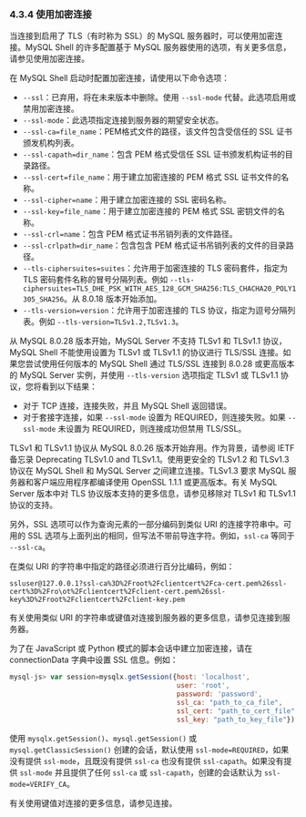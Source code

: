 ### 4.3.4 使用加密连接

当连接到启用了 TLS（有时称为 SSL）的 MySQL 服务器时，可以使用加密连接。MySQL Shell 的许多配置基于 MySQL 服务器使用的选项，有关更多信息，请参见使用加密连接。

在 MySQL Shell 启动时配置加密连接，请使用以下命令选项：

- `--ssl`：已弃用，将在未来版本中删除。使用 `--ssl-mode` 代替。此选项启用或禁用加密连接。
- `--ssl-mode`：此选项指定连接到服务器的期望安全状态。
- `--ssl-ca=file_name`：PEM格式文件的路径，该文件包含受信任的 SSL 证书颁发机构列表。
- `--ssl-capath=dir_name`：包含 PEM 格式受信任 SSL 证书颁发机构证书的目录路径。
- `--ssl-cert=file_name`：用于建立加密连接的 PEM 格式 SSL 证书文件的名称。
- `--ssl-cipher=name`：用于建立加密连接的 SSL 密码名称。
- `--ssl-key=file_name`：用于建立加密连接的 PEM 格式 SSL 密钥文件的名称。
- `--ssl-crl=name`：包含 PEM 格式证书吊销列表的文件路径。
- `--ssl-crlpath=dir_name`：包含包含 PEM 格式证书吊销列表的文件的目录路径。
- `--tls-ciphersuites=suites`：允许用于加密连接的 TLS 密码套件，指定为 TLS 密码套件名称的冒号分隔列表。例如 `--tls-ciphersuites=TLS_DHE_PSK_WITH_AES_128_GCM_SHA256:TLS_CHACHA20_POLY1305_SHA256`。从 8.0.18 版本开始添加。
- `--tls-version=version`：允许用于加密连接的 TLS 协议，指定为逗号分隔列表。例如 `--tls-version=TLSv1.2,TLSv1.3`。

从 MySQL 8.0.28 版本开始，MySQL Server 不支持 TLSv1 和 TLSv1.1 协议，MySQL Shell 不能使用设置为 TLSv1 或 TLSv1.1 的协议进行 TLS/SSL 连接。如果您尝试使用任何版本的 MySQL Shell 通过 TLS/SSL 连接到 8.0.28 或更高版本的 MySQL Server 实例，并使用 `--tls-version` 选项指定 TLSv1 或 TLSv1.1 协议，您将看到以下结果：

- 对于 TCP 连接，连接失败，并且 MySQL Shell 返回错误。
- 对于套接字连接，如果 `--ssl-mode` 设置为 REQUIRED，则连接失败。如果 `--ssl-mode` 未设置为 REQUIRED，则连接成功但禁用 TLS/SSL。

TLSv1 和 TLSv1.1 协议从 MySQL 8.0.26 版本开始弃用。作为背景，请参阅 IETF 备忘录 Deprecating TLSv1.0 and TLSv1.1。使用更安全的 TLSv1.2 和 TLSv1.3 协议在 MySQL Shell 和 MySQL Server 之间建立连接。TLSv1.3 要求 MySQL 服务器和客户端应用程序都编译使用 OpenSSL 1.1.1 或更高版本。有关 MySQL Server 版本中对 TLS 协议版本支持的更多信息，请参见移除对 TLSv1 和 TLSv1.1 协议的支持。

另外，SSL 选项可以作为查询元素的一部分编码到类似 URI 的连接字符串中。可用的 SSL 选项与上面列出的相同，但写法不带前导连字符。例如，`ssl-ca` 等同于 `--ssl-ca`。

在类似 URI 的字符串中指定的路径必须进行百分比编码，例如：

```
ssluser@127.0.0.1?ssl-ca%3D%2Froot%2Fclientcert%2Fca-cert.pem%26ssl-cert%3D%2Fro\ot%2Fclientcert%2Fclient-cert.pem%26ssl-key%3D%2Froot%2Fclientcert%2Fclient-key.pem
```

有关使用类似 URI 的字符串或键值对连接到服务器的更多信息，请参见连接到服务器。

为了在 JavaScript 或 Python 模式的脚本会话中建立加密连接，请在 connectionData 字典中设置 SSL 信息。例如：

```javascript
mysql-js> var session=mysqlx.getSession({host: 'localhost',
                                         user: 'root',
                                         password: 'password',
                                         ssl_ca: "path_to_ca_file",
                                         ssl_cert: "path_to_cert_file",
                                         ssl_key: "path_to_key_file"});
```

使用 `mysqlx.getSession()`、`mysql.getSession()` 或 `mysql.getClassicSession()` 创建的会话，默认使用 `ssl-mode=REQUIRED`，如果没有提供 `ssl-mode`，且既没有提供 `ssl-ca` 也没有提供 `ssl-capath`。如果没有提供 `ssl-mode` 并且提供了任何 `ssl-ca` 或 `ssl-capath`，创建的会话默认为 `ssl-mode=VERIFY_CA`。

有关使用键值对连接的更多信息，请参见连接。